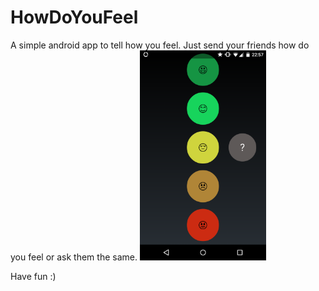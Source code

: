 # HowDoYouFeel
A simple android app to tell how you feel. Just send your friends how do you feel or ask them the same.
<img src="https://raw.githubusercontent.com/koogle/HowDoYouFeel/master/screen.png" alt="screenshot" style="max-width: 40%;height:200">

Have fun :)
